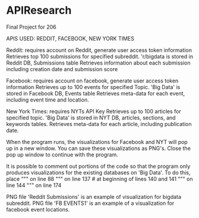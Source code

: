 # APIResearch
Final Project for 206


APIS USED: REDDIT, FACEBOOK, NEW YORK TIMES

Reddit: requires account on Reddit, generate user access token information
        Retrieves top 100 submissions for specified subreddit. 'r/bigdata is stored in Reddit DB, Submissions table
        Retrieves information about each submission including creation date and submission score

Facebook: requires account on facebook, generate user access token information
        Retrieves up to 100 events for specified Topic. 'Big Data' is stored in Facebook DB, Events table
        Retrieves meta-data for each event, including event time and location.
        
New York Times: requires NYTs API Key
        Retrieves up to 100 articles for specified topic. 'Big Data' is stored in NYT DB, articles, sections, and keywords tables.
        Retrieves meta-data for each article, including publication date.
        

When the program runs, the visualizations for Facebook and NYT will pop up in a new window. You can save these visualizations as PNG's. Close the pop up window to continue with the program.

        
It is possible to comment out portions of the code so that the program only produces visualizations for the existing databases on 'Big Data'.
To do this, 
place """ on line 88
      """ on line 137
      # at beginning of lines 140 and 141
      """ on line 144
      """ on line 174

     
PNG file 'Reddit Submissions' is an example of visualization for bigdata subreddit.
PNG file 'FB EVENTS1' is an example of a visualization for facebook event locations.




